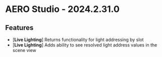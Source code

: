 # AERO Studio - 2024.2.31.0

## Features

- [**Live Lighting**] Returns functionality for light addressing by slot
- [**Live Lighting**] Adds ability to see resolved light address values in the scene view
